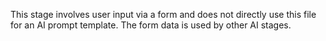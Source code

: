 This stage involves user input via a form and does not directly use this file for an AI prompt template. The form data is used by other AI stages.